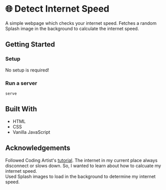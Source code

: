 # 🌐 Detect Internet Speed
A simple webpage which checks your internet speed. Fetches a random Splash image in the background to calculate the internet speed.

## Getting Started
### Setup

No setup is required! 

### Run a server
```
serve
```

## Built With
- HTML
- CSS
- Vanilla JavaScript 

## Acknowledgements
Followed Coding Artist's [tutorial](https://www.youtube.com/watch?v=snB3MwLuCIs&t=1s). The internet in my current place always disconnect or slows down. So, I wanted to learn about how to calcuate my internet speed. 
<br>
Used Splash images to load in the background to determine my internet speed.
